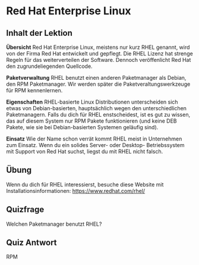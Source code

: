 # Red Hat Enterprise Linux

## Inhalt der Lektion

<b>Übersicht</b>
Red Hat Enterprise Linux, meistens nur kurz RHEL genannt, wird von der Firma Red Hat entwickelt und gepflegt. Die RHEL Lizenz hat strenge Regeln für das weiterverteilen der Software. Dennoch veröffenlicht Red Hat den zugrundeliegenden Quellcode.

<b>Paketverwaltung</b>
RHEL benutzt einen anderen Paketmanager als Debian, den RPM Paketmanager. Wir werden später die Paketveraltungswerkzeuge für RPM kennenlernen.

<b>Eigenschaften</b>
RHEL-basierte Linux Distributionen unterscheiden sich etwas von Debian-basierten, hauptsächlich wegen den unterschiedlichen Paketmanagern. Falls du dich für RHEL enstscheidest, ist es gut zu wissen, das auf diesem System nur RPM Pakete funktionieren (und keine DEB Pakete, wie sie bei Debian-basierten Systemen geläufig sind).

<b>Einsatz</b>
Wie der Name schon verrät kommt RHEL meist in Unternehmen zum Einsatz. Wenn du ein solides Server- oder Desktop- Betriebssystem mit Support von Red Hat suchst, liegst du mit RHEL nicht falsch.

## Übung

Wenn du dich für RHEL interessierst, besuche diese Website mit Installationsinformationen: <a href='http://www.redhat.com/en/technologies/linux-platforms/enterprise-linux/'>https://www.redhat.com/rhel/</a>

## Quizfrage

Welchen Paketmanager benutzt RHEL?

## Quiz Antwort

RPM
